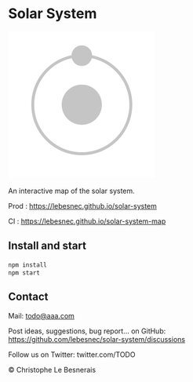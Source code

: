 # Solar System

![logo](/src/assets/logo.svg?raw=true)

An interactive map of the solar system.

Prod : https://lebesnec.github.io/solar-system

CI : https://lebesnec.github.io/solar-system-map

## Install and start

    npm install
    npm start    

## Contact

Mail: todo@aaa.com

Post ideas, suggestions, bug report… on GitHub: https://github.com/lebesnec/solar-system/discussions

Follow us on Twitter: twitter.com/TODO

© Christophe Le Besnerais
